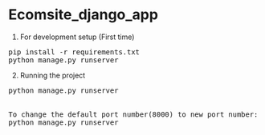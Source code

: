 # Ecomsite_django_app

1. For development setup (First time) 
<pre>
pip install -r requirements.txt 
python manage.py runserver
</pre>

2. Running the project
<pre>
python manage.py runserver
<br>
To change the default port number(8000) to new port number:
python manage.py runserver <port_number >    
</pre>


